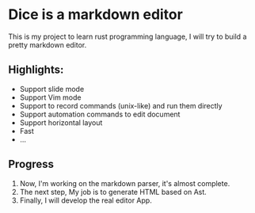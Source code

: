 # Dice is a markdown editor
This is my project to learn rust programming language, I will try to build a pretty markdown editor.

## Highlights:
* Support slide mode
* Support Vim mode
* Support to record commands (unix-like) and run them directly
* Support automation commands to edit document
* Support horizontal layout
* Fast
* ...

## Progress
1. Now, I'm working on the markdown parser, it's almost complete.
2. The next step, My job is to generate HTML based on Ast.
3. Finally, I will develop the real editor App.